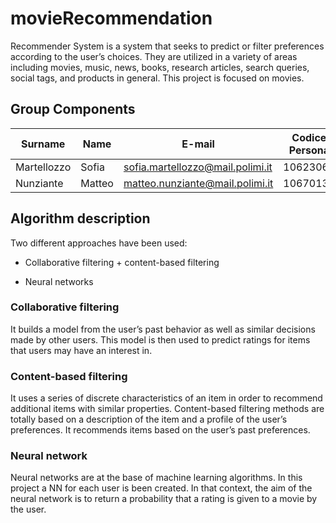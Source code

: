 # movieRecommendation

Recommender System is a system that seeks to predict or filter preferences
according to the user’s choices. They are utilized in a variety
of areas including movies, music, news, books, research articles, search queries,
social tags, and products in general. This project is focused on movies.

## Group Components

| Surname    | Name       | E-mail                             | Codice Persona |
|------------|------------|------------------------------------|----------------|
| Martellozzo| Sofia      | sofia.martellozzo@mail.polimi.it   | 10623060       |
| Nunziante  | Matteo     | matteo.nunziante@mail.polimi.it    | 10670132       |


## Algorithm description

Two different approaches have been used:


* Collaborative filtering + content-based filtering

* Neural networks

### Collaborative filtering

It builds a model from the user’s past behavior as well as similar decisions made by other
users. This model is then used to predict ratings for items that users may
have an interest in.

### Content-based filtering

It uses a series of discrete characteristics of an item in order to recommend additional
items with similar properties. Content-based filtering methods are totally
based on a description of the item and a profile of the user’s preferences.
It recommends items based on the user’s past preferences.

### Neural network

Neural networks are at the base of machine learning algorithms. In this project a NN for each user is been 
created. In that context, the aim of the neural network is to return a probability that a rating is given to a 
movie by the user.

